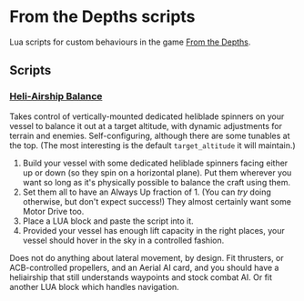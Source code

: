# From the Depths scripts
Lua scripts for custom behaviours in the game [From the Depths](http://fromthedepthsgame.com/).

## Scripts
### [Heli-Airship Balance](https://github.com/LionsPhil/fromthedepthsscripts/blob/master/heliairshipbalance.lua)
Takes control of vertically-mounted dedicated heliblade spinners on your vessel to balance it out at a target altitude, with dynamic adjustments for terrain and enemies. Self-configuring, although there are some tunables at the top. (The most interesting is the default `target_altitude` it will maintain.)

1. Build your vessel with some dedicated heliblade spinners facing either up or down (so they spin on a horizontal plane). Put them wherever you want so long as it's physically possible to balance the craft using them.
2. Set them all to have an Always Up fraction of 1. (You can *try* doing otherwise, but don't expect success!) They almost certainly want some Motor Drive too.
3. Place a LUA block and paste the script into it.
4. Provided your vessel has enough lift capacity in the right places, your vessel should hover in the sky in a controlled fashion.

Does not do anything about lateral movement, by design. Fit thrusters, or ACB-controlled propellers, and an Aerial AI card, and you should have a heliairship that still understands waypoints and stock combat AI. Or fit another LUA block which handles navigation.
